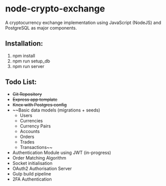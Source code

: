 # node-crypto-exchange
A cryptocurrency exchange implementation using JavaScript (NodeJS) and PostgreSQL as major components.

## Installation:

1. npm install
2. npm run setup_db
3. npm run server

## Todo List:

+ ~~Git Repository~~
+ ~~Express app template~~
+ ~~Knex with Postgres config~~
+ ~~Basic data models (migrations + seeds)
  + Users
  + Currencies
  + Currency Pairs
  + Accounts
  + Orders
  + Trades
  + Transactions~~
+ Authentication Module using JWT (in-progress)
+ Order Matching Algorithm
+ Socket initialisation
+ OAuth2 Authorisation Server
+ Gulp build pipeline
+ 2FA Authentication